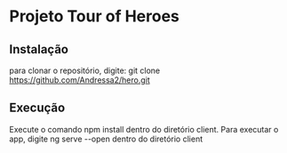 # Projeto Tour of Heroes
 ## Instalação
para clonar o repositório, digite: git clone https://github.com/Andressa2/hero.git
 ## Execução
Execute o comando npm install dentro do diretório client.
 Para executar o app, digite ng serve --open dentro do diretório client 